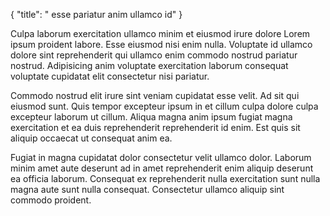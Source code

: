 {
  "title": " esse pariatur anim ullamco id"
}

Culpa laborum exercitation ullamco minim et eiusmod irure dolore Lorem ipsum proident labore. Esse eiusmod nisi enim nulla. Voluptate id ullamco dolore sint reprehenderit qui ullamco enim commodo nostrud pariatur nostrud. Adipisicing anim voluptate exercitation laborum consequat voluptate cupidatat elit consectetur nisi pariatur.

Commodo nostrud elit irure sint veniam cupidatat esse velit. Ad sit qui eiusmod sunt. Quis tempor excepteur ipsum in et cillum culpa dolore culpa excepteur laborum ut cillum. Aliqua magna anim ipsum fugiat magna exercitation et ea duis reprehenderit reprehenderit id enim. Est quis sit aliquip occaecat ut consequat anim ea.

Fugiat in magna cupidatat dolor consectetur velit ullamco dolor. Laborum minim amet aute deserunt ad in amet reprehenderit enim aliquip deserunt ea officia laborum. Consequat ex reprehenderit nulla exercitation sunt nulla magna aute sunt nulla consequat. Consectetur ullamco aliquip sint commodo proident.